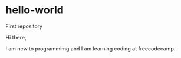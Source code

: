 # hello-world
First repository

Hi there,

I am new to programmimg and I am learning coding at freecodecamp.
